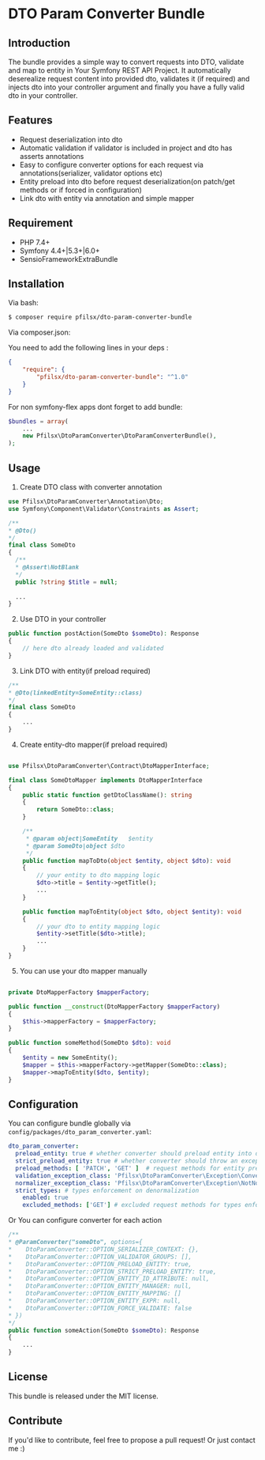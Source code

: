 DTO Param Converter Bundle
==============

Introduction
------------

The bundle provides a simple way to convert requests into DTO, validate and map to entity in Your Symfony REST API Project. It automatically deserealize request content into provided dto, validates it (if required) and injects dto into your controller argument and finally you have a fully valid dto in your controller.

Features
--------
* Request deserialization into dto 
* Automatic validation if validator is included in project and dto has asserts annotations
* Easy to configure converter options for each request via annotations(serializer, validator options etc)
* Entity preload into dto before request deserialization(on patch/get methods or if forced in configuration)
* Link dto with entity via annotation and simple mapper

Requirement
-----------
* PHP 7.4+
* Symfony 4.4+|5.3+|6.0+
* SensioFrameworkExtraBundle

Installation
------------

Via bash:
```bash
$ composer require pfilsx/dto-param-converter-bundle
```
Via composer.json:

You need to add the following lines in your deps :
```json
{
    "require": {
        "pfilsx/dto-param-converter-bundle": "^1.0"
    }
}
```

For non symfony-flex apps dont forget to add bundle:
``` php
$bundles = array(
    ...
    new Pfilsx\DtoParamConverter\DtoParamConverterBundle(),
);
```

Usage
-----
1. Create DTO class with converter annotation
```php
use Pfilsx\DtoParamConverter\Annotation\Dto;
use Symfony\Component\Validator\Constraints as Assert;

/**
* @Dto() 
*/
final class SomeDto 
{
  /**
  * @Assert\NotBlank
  */
  public ?string $title = null;
  
  ...
}
```
2. Use DTO in your controller
```php
public function postAction(SomeDto $someDto): Response
{
    // here dto already loaded and validated
}
```

3. Link DTO with entity(if preload required)
```php
/**
* @Dto(linkedEntity=SomeEntity::class) 
*/
final class SomeDto 
{
    ...
}
```
4. Create entity-dto mapper(if preload required)
```php

use Pfilsx\DtoParamConverter\Contract\DtoMapperInterface;

final class SomeDtoMapper implements DtoMapperInterface
{
    public static function getDtoClassName(): string
    {
        return SomeDto::class;
    }

    /**
     * @param object|SomeEntity   $entity
     * @param SomeDto|object $dto
     */
    public function mapToDto(object $entity, object $dto): void
    {
        // your entity to dto mapping logic
        $dto->title = $entity->getTitle();
        ...
    }

    public function mapToEntity(object $dto, object $entity): void
    {
        // your dto to entity mapping logic
        $entity->setTitle($dto->title);
        ...
    }
}
```
5. You can use your dto mapper manually
```php

private DtoMapperFactory $mapperFactory;

public function __construct(DtoMapperFactory $mapperFactory)
{
    $this->mapperFactory = $mapperFactory;
}

public function someMethod(SomeDto $dto): void 
{
    $entity = new SomeEntity();
    $mapper = $this->mapperFactory->getMapper(SomeDto::class);
    $mapper->mapToEntity($dto, $entity);
}

```

Configuration
-------------
You can configure bundle globally via `config/packages/dto_param_converter.yaml`:

```yaml
dto_param_converter:
  preload_entity: true # whether converter should preload entity into dto before request mapping
  strict_preload_entity: true # whether converter should throw an exception if no entity to preload found
  preload_methods: [ 'PATCH', 'GET' ]  # request methods for entity preloading
  validation_exception_class: 'Pfilsx\DtoParamConverter\Exception\ConverterValidationException' # exception class should that be thrown on validation errors (if validation enabled)
  normalizer_exception_class: 'Pfilsx\DtoParamConverter\Exception\NotNormalizableConverterValueException' # exception class that should be thrown on normalization errors
  strict_types: # types enforcement on denormalization
    enabled: true
    excluded_methods: ['GET'] # excluded request methods for types enforcement
```

Or You can configure converter for each action

```php
/**
* @ParamConverter("someDto", options={
*    DtoParamConverter::OPTION_SERIALIZER_CONTEXT: {},
*    DtoParamConverter::OPTION_VALIDATOR_GROUPS: [],
*    DtoParamConverter::OPTION_PRELOAD_ENTITY: true,
*    DtoParamConverter::OPTION_STRICT_PRELOAD_ENTITY: true,
*    DtoParamConverter::OPTION_ENTITY_ID_ATTRIBUTE: null,
*    DtoParamConverter::OPTION_ENTITY_MANAGER: null,
*    DtoParamConverter::OPTION_ENTITY_MAPPING: []
*    DtoParamConverter::OPTION_ENTITY_EXPR: null,
*    DtoParamConverter::OPTION_FORCE_VALIDATE: false
* })
*/
public function someAction(SomeDto $someDto): Response
{
    ...
}
```

License
-------

This bundle is released under the MIT license.

Contribute
----------

If you'd like to contribute, feel free to propose a pull request! Or just contact me :) 